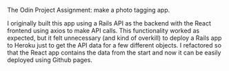 The Odin Project Assignment: make a photo tagging app.

I originally built this app using a Rails API as the backend with the React frontend using axios to make API calls. This functionality worked as expected, but it felt unnecessary (and kind of overkill) to deploy a Rails app to Heroku just to get the API data for a few different objects. I refactored so that the React app contains the data from the start and now it can be easily deployed using Github pages.

